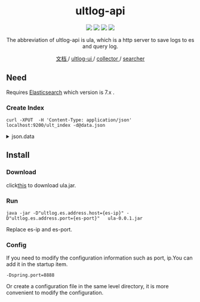<h1 align="center">ultlog-api</h1>
<p align="center">
  <a target="_blank" href="https://github.com/ultlog/ula/blob/master/LICENSE"><img src="https://img.shields.io/badge/license-MIT-blue"></a>
  <a target="_blank" href="https://github.com/ultlog/ula/pulls"><img src=https://img.shields.io/badge/pr-welcome-green"></a>
  <a target="_blank" href="https://github.com/ultlog/ula/releases/"><img src="https://img.shields.io/github/v/release/ultlog/ula"></a>
  <a target="_blank" href="https://github.com/ultlog/ula/pulls?q=is%3Apr+is%3Aclosed"><img src="https://img.shields.io/github/issues-pr-closed/ultlog/ula"></a>
</p>
<p align="center">
The abbreviation of ultlog-api is ula, which is a http server to save logs to es and query log.
</p>
   
<p align="center">
  <a href="https://ultlog.com" target="_blank">
    文档
  </a>
  / 
  <a href="https://github.com/ultlog/ulu/" target="_blank">
    ultlog-ui
  </a>
  / 
  <a href="https://github.com/ultlog/collector" target="_blank">
    collector
  </a>
  /
  <a href="https://github.com/ultlog/searcher" target="_blank">
    searcher
  </a>
</p>

## Need
Requires [Elasticsearch](https://www.elastic.co/) which version is 7.x .
### Create Index
````shell
curl -XPUT  -H 'Content-Type: application/json' localhost:9200/ult_index -d@data.json

````
<details>
<summary>json.data</summary>
<pre><code>

````json
{
    "mappings" : {
      "properties" : {
        "acceptTime" : {
          "type" : "long"
        },
        "createTime" : {
          "type" : "long"
        },
        "level" : {
          "type" : "text",
          "fields" : {
            "keyword" : {
              "type" : "keyword",
              "ignore_above" : 256
            }
          }
        },
        "message" : {
          "type" : "text",
          "fields" : {
            "keyword" : {
              "type" : "text"
            }
          }
        },
        "module" : {
          "type" : "text",
          "fields" : {
            "keyword" : {
              "type" : "keyword",
              "ignore_above" : 256
            }
          }
        },
        "project" : {
          "type" : "text",
          "fields" : {
            "keyword" : {
              "type" : "keyword",
              "ignore_above" : 256
            }
          }
        },
        "stack" : {
          "type" : "text",
          "fields" : {
            "keyword" : {
              "type" : "text"
            }
          }
        },
        "uuid" : {
          "type" : "text",
          "fields" : {
            "keyword" : {
              "type" : "keyword",
              "ignore_above" : 256
            }
          }
        }
      }
    },
    "settings":{}
}
````
</code></pre>
</details>

## Install
### Download
click[this](https://github.com/ultlog/ula/releases) to download ula.jar.

### Run
````shell script
java -jar -D"ultlog.es.address.host={es-ip}" -D"ultlog.es.address.port={es-port}"   ula-0.0.1.jar
 ````
Replace es-ip and es-port.
### Config

If you need to modify the configuration information such as port, ip.You can add it in the startup item.
````shell script
-Dspring.port=8888
````

Or create a configuration file in the same level directory, it is more convenient to modify the configuration.
